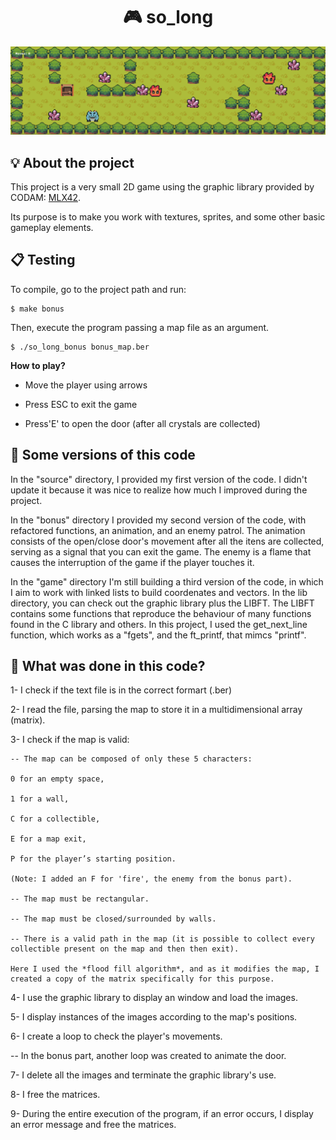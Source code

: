 <h1 align="center">
	🎮 so_long
</h1>

![So long](<gamescreenshot.png>)

## 💡 About the project

This project is a very small 2D game using the graphic library provided by CODAM: [MLX42](https://github.com/codam-coding-college/MLX42).

Its purpose is to make you work with textures, sprites, and some other basic gameplay elements.

## 📋 Testing

To compile, go to the project path and run:

```shell
$ make bonus 
```

Then, execute the program passing a map file as an argument. 

```shell
$ ./so_long_bonus bonus_map.ber
```

<strong>How to play?</strong>

- Move the player using arrows

- Press ESC to exit the game

- Press'E' to open the door (after all crystals are collected)

##  👾 Some versions of this code

In the "source" directory, I provided my first version of the code.
I didn't update it because it was nice to realize how much I improved during the project.

In the "bonus" directory I provided my second version of the code, with refactored functions, an animation, and an enemy patrol.
The animation consists of the open/close door's movement after all the itens are collected, serving as a signal that you can exit the game.
The enemy is a flame that causes the interruption of the game if the player touches it.  

In the "game" directory I'm still building a third version of the code, in which I aim to work with linked lists to build coordenates and vectors. 
In the lib directory, you can check out the graphic library plus the LIBFT.
The LIBFT contains some functions that reproduce the behaviour of many functions found in the C library and others.
In this project, I used the get_next_line function, which works as a "fgets", and the ft_printf, that mimcs "printf".

##  📝 What was done in this code?

1- I check if the text file is in the correct formart (.ber)

2- I read the file, parsing the map to store it in a multidimensional array (matrix).

3- I check if the map is valid:

	-- The map can be composed of only these 5 characters:

	0 for an empty space,

	1 for a wall,

	C for a collectible,

	E for a map exit,

	P for the player’s starting position.

	(Note: I added an F for 'fire', the enemy from the bonus part).

	-- The map must be rectangular.

	-- The map must be closed/surrounded by walls.

	-- There is a valid path in the map (it is possible to collect every collectible present on the map and then then exit).
	
	Here I used the *flood fill algorithm*, and as it modifies the map, I created a copy of the matrix specifically for this purpose. 

4- I use the graphic library to display an window and load the images.

5- I display instances of the images according to the map's positions.

6- I create a loop to check the player's movements.

-- In the bonus part, another loop was created to animate the door.

7- I delete all the images and terminate the graphic library's use.

8- I free the matrices.

9- During the entire execution of the program, if an error occurs, I display an error message and free the matrices.

